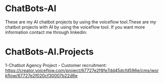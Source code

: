 # ChatBots-AI
These are my AI chatbot projects by using the voiceflow tool.These are my chatbot projects with AI by using the voiceflow tool. If you want more information contact me through linkedin:
# ChatBots-AI.Projects
1-Chatbot Agency Project - Customer recruitment: https://creator.voiceflow.com/project/67727e2f8fe7dd45dcfd596e/cms/workflow/67727e2f020cf30007b22d6e
